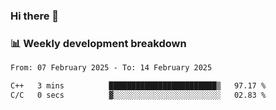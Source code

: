 ### Hi there 👋

### 📊 Weekly development breakdown
<!--START_SECTION:waka-->

```txt
From: 07 February 2025 - To: 14 February 2025

C++   3 mins          ████████████████████████▒   97.17 %
C/C   0 secs          ▓░░░░░░░░░░░░░░░░░░░░░░░░   02.83 %
```

<!--END_SECTION:waka-->
